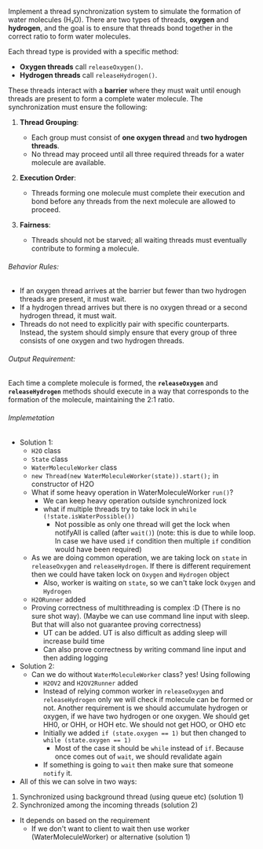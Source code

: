 Implement a thread synchronization system to simulate the formation of water molecules (H₂O). There are two types of threads, **oxygen** and **hydrogen**, and the goal is to ensure that threads bond together in the correct ratio to form water molecules.

Each thread type is provided with a specific method:
- **Oxygen threads** call `releaseOxygen()`.
- **Hydrogen threads** call `releaseHydrogen()`.

These threads interact with a **barrier** where they must wait until enough threads are present to form a complete water molecule. The synchronization must ensure the following:

1. **Thread Grouping**:
    - Each group must consist of **one oxygen thread** and **two hydrogen threads**.
    - No thread may proceed until all three required threads for a water molecule are available.

2. **Execution Order**:
    - Threads forming one molecule must complete their execution and bond before any threads from the next molecule are allowed to proceed.

3. **Fairness**:
    - Threads should not be starved; all waiting threads must eventually contribute to forming a molecule.

###### Behavior Rules:
- If an oxygen thread arrives at the barrier but fewer than two hydrogen threads are present, it must wait.
- If a hydrogen thread arrives but there is no oxygen thread or a second hydrogen thread, it must wait.
- Threads do not need to explicitly pair with specific counterparts. Instead, the system should simply ensure that every group of three consists of one oxygen and two hydrogen threads.

###### Output Requirement:
Each time a complete molecule is formed, the **`releaseOxygen`** and **`releaseHydrogen`** methods should execute in a way that corresponds to the formation of the molecule, maintaining the 2:1 ratio.


###### Implemetation
- Solution 1:
  - `H2O` class
  - `State` class
  - `WaterMoleculeWorker` class
  - `new Thread(new WaterMoleculeWorker(state)).start();` in constructor of H2O
  - What if some heavy operation in WaterMoleculeWorker `run()`?
    - We can keep heavy operation outside synchronized lock
    - what if multiple threads try to take lock in `while (!state.isWaterPossible())`
      - Not possible as only one thread will get the lock when notifyAll is called (after `wait()`) (note: this is due to while loop. In case we have used `if` condition then multiple `if` condition would have been required)
  - As we are doing common operation, we are taking lock on `state` in `releaseOxygen` and `releaseHydrogen`. If there is different requirement then we could have taken lock on `Oxygen` and `Hydrogen` object
    - Also, worker is waiting on `state`, so we can't take lock `Oxygen` and `Hydrogen`
  - `H2ORunner` added
  - Proving correctness of multithreading is complex :D (There is no sure shot way). (Maybe we can use command line input with sleep. But that will also not guarantee proving correctness)
    - UT can be added. UT is also difficult as adding sleep will increase build time
    - Can also prove correctness by writing command line input and then adding logging
- Solution 2:
  - Can we do without `WaterMoleculeWorker` class? yes! Using following
    - `H2OV2` and `H2OV2Runner` added
    - Instead of relying common worker in `releaseOxygen` and `releaseHydrogen` only we will check if molecule can be formed or not. Another requirement is we should accumulate hydrogen or oxygen, if we have two hydrogen or one oxygen. We should get HH0, or OHH, or HOH etc. We should not get HOO, or OHO etc
    - Initially we added `if (state.oxygen == 1)` but then changed to `while (state.oxygen == 1)`
      - Most of the case it should be `while` instead of `if`. Because once comes out of `wait`, we should revalidate again
    - If something is going to `wait` then make sure that someone `notify` it.
- All of this we can solve in two ways:
1. Synchronized using background thread (using queue etc) (solution 1)
2. Synchronized among the incoming threads (solution 2)
- It depends on based on the requirement
  - If we don't want to client to wait then use worker (WaterMoleculeWorker) or alternative (solution 1)